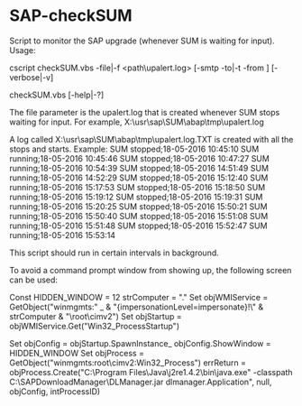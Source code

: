 # SAP-checkSUM
Script to monitor the SAP upgrade (whenever SUM is waiting for input).
Usage:

cscript checkSUM.vbs -file|-f <path\upalert.log> [-smtp <SMTP server>  -to|-t <semicolon separated e-mail addresses> -from <e-mail address>] [-verbose|-v]

checkSUM.vbs [-help|-?]


The file parameter  is the upalert.log that is created whenever SUM stops waiting for input.
For example, X:\usr\sap\SUM\abap\tmp\upalert.log

A log called X:\usr\sap\SUM\abap\tmp\upalert.log.TXT is created with all the stops and starts.
Example:
SUM stopped;18-05-2016 10:45:10
SUM running;18-05-2016 10:45:46
SUM stopped;18-05-2016 10:47:27
SUM running;18-05-2016 10:54:39
SUM stopped;18-05-2016 14:51:49
SUM running;18-05-2016 14:52:29
SUM stopped;18-05-2016 15:12:40
SUM running;18-05-2016 15:17:53
SUM stopped;18-05-2016 15:18:50
SUM running;18-05-2016 15:19:12
SUM stopped;18-05-2016 15:19:31
SUM running;18-05-2016 15:20:25
SUM stopped;18-05-2016 15:50:21
SUM running;18-05-2016 15:50:40
SUM stopped;18-05-2016 15:51:08
SUM running;18-05-2016 15:51:48
SUM stopped;18-05-2016 15:52:47
SUM running;18-05-2016 15:53:14

This script should run in certain intervals in background.

To avoid a command prompt window from showing up, the following screen can be used:

Const HIDDEN_WINDOW = 12
strComputer = "."
Set objWMIService = GetObject("winmgmts:" _
    & "{impersonationLevel=impersonate}!\\" & strComputer & "\root\cimv2")
Set objStartup = objWMIService.Get("Win32_ProcessStartup")

Set objConfig = objStartup.SpawnInstance_
objConfig.ShowWindow = HIDDEN_WINDOW
Set objProcess = GetObject("winmgmts:root\cimv2:Win32_Process")
errReturn = objProcess.Create("C:\Program Files\Java\j2re1.4.2\bin\java.exe" -classpath C:\SAPDownloadManager\DLManager.jar dlmanager.Application", null, objConfig, intProcessID)



